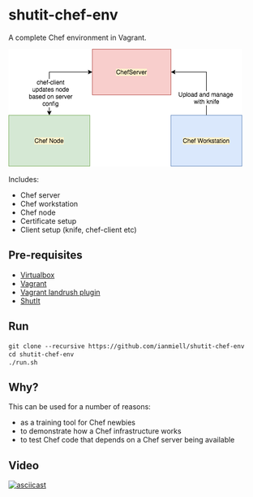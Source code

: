 # shutit-chef-env

A complete Chef environment in Vagrant. 

![ShutIt Chef Env](https://raw.githubusercontent.com/ianmiell/shutit-chef-env/master/shutit-chef-env-1.png)

Includes:

- Chef server
- Chef workstation
- Chef node
- Certificate setup
- Client setup (knife, chef-client etc)

## Pre-requisites

- [Virtualbox](https://www.virtualbox.org/wiki/Downloads)
- [Vagrant](https://www.vagrantup.com)
- [Vagrant landrush plugin](https://github.com/vagrant-landrush/landrush#installation)
- [ShutIt](https://ianmiell.github.io/shutit)

## Run

```
git clone --recursive https://github.com/ianmiell/shutit-chef-env
cd shutit-chef-env
./run.sh
```

## Why?

This can be used for a number of reasons:

- as a training tool for Chef newbies
- to demonstrate how a Chef infrastructure works
- to test Chef code that depends on a Chef server being available

## Video

[![asciicast](https://asciinema.org/a/hkos3EPsTscvN5y7FJnfOliXA.png)](https://asciinema.org/a/hkos3EPsTscvN5y7FJnfOliXA)
